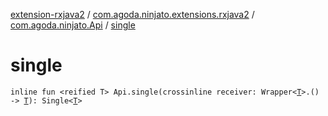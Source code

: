 [extension-rxjava2](../../index.md) / [com.agoda.ninjato.extensions.rxjava2](../index.md) / [com.agoda.ninjato.Api](index.md) / [single](./single.md)

# single

`inline fun <reified T> Api.single(crossinline receiver: Wrapper<`[`T`](single.md#T)`>.() -> `[`T`](single.md#T)`): Single<`[`T`](single.md#T)`>`